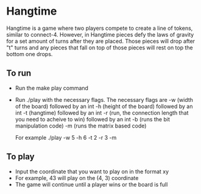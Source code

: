 # Hangtime

Hangtime is a game where two players compete to create a line of tokens, similar to connect-4. 
However, in Hangtime pieces defy the laws of gravity for a set amount of turns after they are placed. 
Those pieces will drop after "t" turns and any pieces that fall on top of those pieces will rest on top
the bottom one drops. 

## To run
- Run the make play command 
- Run ./play with the necessary flags. The necessary flags are 
  -w (width of the board) followed by an int 
  -h (height of the board) followed by an int
  -t (hangtime) followed by an int 
  -r (run, the connection length that you need to acheive to win) followed by an int 
  -b (runs the bit manipulation code)
  -m (runs the matrix based code)
  
  For example 
    ./play -w 5 -h 6 -t 2 -r 3 -m 
    
## To play 
- Input the coordinate that you want to play on in the format xy
- For example, 43 will play on the (4, 3) coordinate
- The game will continue until a player wins or the board is full
